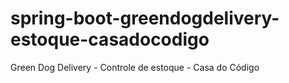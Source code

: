 # spring-boot-greendogdelivery-estoque-casadocodigo
Green Dog Delivery - Controle de estoque - Casa do Código
